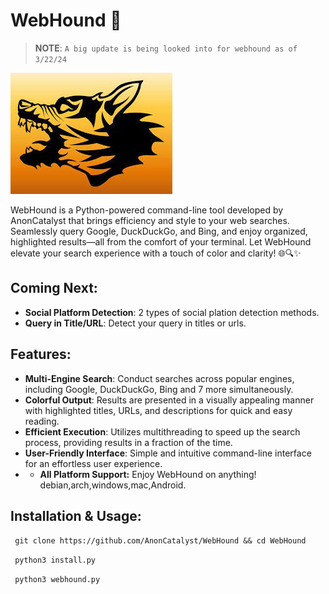 # WebHound 🚀

> **NOTE**: `A big update is being looked into for webhound as of 3/22/24`

![WebHound Logo](img/webhound.jpeg)

WebHound is a Python-powered command-line tool developed by AnonCatalyst that brings efficiency and style to your web searches. Seamlessly query Google, DuckDuckGo, and Bing, and enjoy organized, highlighted results—all from the comfort of your terminal. Let WebHound elevate your search experience with a touch of color and clarity! 🌐🔍✨

## Coming Next:

- **Social Platform Detection**: 2 types of social plation detection methods.
- **Query in Title/URL**: Detect your query in titles or urls.

## Features:

- **Multi-Engine Search**: Conduct searches across popular engines, including Google, DuckDuckGo, Bing and 7 more simultaneously.
- **Colorful Output**: Results are presented in a visually appealing manner with highlighted titles, URLs, and descriptions for quick and easy reading.
- **Efficient Execution**: Utilizes multithreading to speed up the search process, providing results in a fraction of the time.
- **User-Friendly Interface**: Simple and intuitive command-line interface for an effortless user experience.
- - **All Platform Support:** Enjoy WebHound on anything! debian,arch,windows,mac,Android.


 ## Installation & Usage:

``` git clone https://github.com/AnonCatalyst/WebHound && cd WebHound```

``` python3 install.py```

``` python3 webhound.py```
